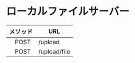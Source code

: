 # ローカルファイルサーバー

|  メソッド |  URL  |
| ---- | ---- |
|  　POST  | /upload   |
|  　POST  |  /upload/file  |

